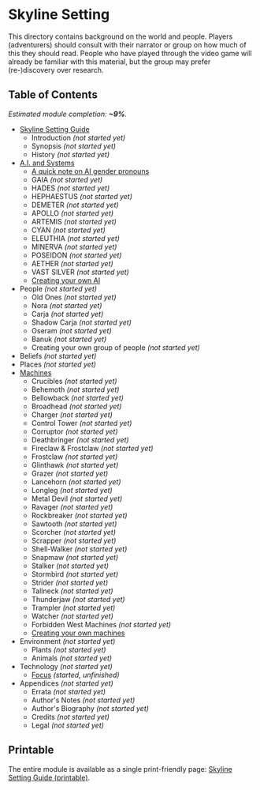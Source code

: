 # Skyline Setting

This directory contains background on the world and people.
Players (adventurers) should consult with their narrator or group on how much of this they should read.
People who have played through the video game will already be familiar with this material, but the group may prefer (re-)discovery over research.

## Table of Contents

<!-- +template files guide/setting web-table-of-contents -->

_Estimated module completion: **~9%**._

* [Skyline Setting Guide](010-front-matter.md)
  * Introduction _(not started yet)_
  * Synopsis _(not started yet)_
  * History _(not started yet)_
* [A.I. and Systems](200-ai.md)
  * [A quick note on AI gender pronouns](203-ai-gender.md)
  * GAIA _(not started yet)_
  * HADES _(not started yet)_
  * HEPHAESTUS _(not started yet)_
  * DEMETER _(not started yet)_
  * APOLLO _(not started yet)_
  * ARTEMIS _(not started yet)_
  * CYAN _(not started yet)_
  * ELEUTHIA _(not started yet)_
  * MINERVA _(not started yet)_
  * POSEIDON _(not started yet)_
  * AETHER _(not started yet)_
  * VAST SILVER _(not started yet)_
  * [Creating your own AI](280-creating-your-own.md)
* People _(not started yet)_
  * Old Ones _(not started yet)_
  * Nora _(not started yet)_
  * Carja _(not started yet)_
  * Shadow Carja _(not started yet)_
  * Oseram _(not started yet)_
  * Banuk _(not started yet)_
  * Creating your own group of people _(not started yet)_
* Beliefs _(not started yet)_
* Places _(not started yet)_
* [Machines](600-machines.md)
  * Crucibles _(not started yet)_
  * Behemoth _(not started yet)_
  * Bellowback _(not started yet)_
  * Broadhead _(not started yet)_
  * Charger _(not started yet)_
  * Control Tower _(not started yet)_
  * Corruptor _(not started yet)_
  * Deathbringer _(not started yet)_
  * Fireclaw & Frostclaw _(not started yet)_
  * Frostclaw _(not started yet)_
  * Glinthawk _(not started yet)_
  * Grazer _(not started yet)_
  * Lancehorn _(not started yet)_
  * Longleg _(not started yet)_
  * Metal Devil _(not started yet)_
  * Ravager _(not started yet)_
  * Rockbreaker _(not started yet)_
  * Sawtooth _(not started yet)_
  * Scorcher _(not started yet)_
  * Scrapper _(not started yet)_
  * Shell-Walker _(not started yet)_
  * Snapmaw _(not started yet)_
  * Stalker _(not started yet)_
  * Stormbird _(not started yet)_
  * Strider _(not started yet)_
  * Tallneck _(not started yet)_
  * Thunderjaw _(not started yet)_
  * Trampler _(not started yet)_
  * Watcher _(not started yet)_
  * Forbidden West Machines _(not started yet)_
  * [Creating your own machines](695-creating-your-own.md)
* Environment _(not started yet)_
  * Plants _(not started yet)_
  * Animals _(not started yet)_
* Technology _(not started yet)_
  * [Focus](751-focus.md) _(started, unfinished)_
* Appendices _(not started yet)_
  * Errata _(not started yet)_
  * Author's Notes _(not started yet)_
  * Author's Biography _(not started yet)_
  * Credits _(not started yet)_
  * Legal _(not started yet)_

<!-- -template files guide/setting web-table-of-contents -->

## Printable

The entire module is available as a single print-friendly page: [Skyline Setting Guide (printable)](print.md).
